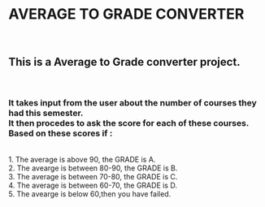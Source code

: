 <h1>AVERAGE TO GRADE CONVERTER</h1></br>
<h2>This is a Average to Grade converter project.</h2></br>
<h3>It takes input from the user about the number of courses they had this semester.</br>
It then procedes to ask the score for each of these courses.</br>
Based on these scores if :</h3></br>
1. The average is above 90, the GRADE is A.</br>
2. The avearge is between 80-90, the GRADE is B.</br>
3. The average is between 70-80, the GRADE is C.</br>
4. The average is between 60-70, the GRADE is D.</br>
5. The avearge is below 60,then you have failed.</br>
</h3>